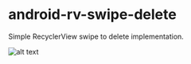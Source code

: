 # android-rv-swipe-delete

Simple RecyclerView swipe to delete implementation.

![alt text](https://github.com/kitek/android-rv-swipe-delete/blob/master/doc/demo.gif)
